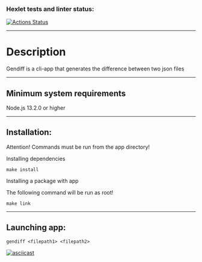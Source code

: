 ### Hexlet tests and linter status:

[![Actions Status](https://github.com/ToxicNN/frontend-project-46/workflows/hexlet-check/badge.svg)](https://github.com/ToxicNN/frontend-project-46/actions)

---

# Description

Gendiff is a cli-app that generates the difference between two json files

---

## Minimum system requirements

Node.js 13.2.0 or higher

---

## Installation:

Attention! Commands must be run from the app directory!

Installing dependencies

```
make install
```

Installing a package with app

The following command will be run as root!

```
make link
```

---

## Launching app:

```
gendiff <filepath1> <filepath2>
```

[![asciicast](https://asciinema.org/a/SnOum8TzrB6c3j58N4scAgMgO.svg)](https://asciinema.org/a/SnOum8TzrB6c3j58N4scAgMgO)
